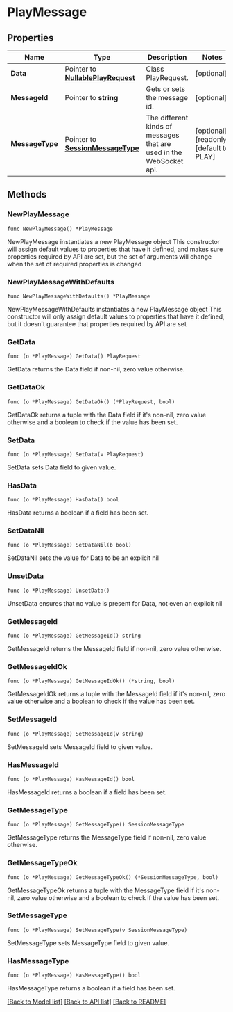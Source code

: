 # PlayMessage

## Properties

Name | Type | Description | Notes
------------ | ------------- | ------------- | -------------
**Data** | Pointer to [**NullablePlayRequest**](PlayRequest.md) | Class PlayRequest. | [optional] 
**MessageId** | Pointer to **string** | Gets or sets the message id. | [optional] 
**MessageType** | Pointer to [**SessionMessageType**](SessionMessageType.md) | The different kinds of messages that are used in the WebSocket api. | [optional] [readonly] [default to PLAY]

## Methods

### NewPlayMessage

`func NewPlayMessage() *PlayMessage`

NewPlayMessage instantiates a new PlayMessage object
This constructor will assign default values to properties that have it defined,
and makes sure properties required by API are set, but the set of arguments
will change when the set of required properties is changed

### NewPlayMessageWithDefaults

`func NewPlayMessageWithDefaults() *PlayMessage`

NewPlayMessageWithDefaults instantiates a new PlayMessage object
This constructor will only assign default values to properties that have it defined,
but it doesn't guarantee that properties required by API are set

### GetData

`func (o *PlayMessage) GetData() PlayRequest`

GetData returns the Data field if non-nil, zero value otherwise.

### GetDataOk

`func (o *PlayMessage) GetDataOk() (*PlayRequest, bool)`

GetDataOk returns a tuple with the Data field if it's non-nil, zero value otherwise
and a boolean to check if the value has been set.

### SetData

`func (o *PlayMessage) SetData(v PlayRequest)`

SetData sets Data field to given value.

### HasData

`func (o *PlayMessage) HasData() bool`

HasData returns a boolean if a field has been set.

### SetDataNil

`func (o *PlayMessage) SetDataNil(b bool)`

 SetDataNil sets the value for Data to be an explicit nil

### UnsetData
`func (o *PlayMessage) UnsetData()`

UnsetData ensures that no value is present for Data, not even an explicit nil
### GetMessageId

`func (o *PlayMessage) GetMessageId() string`

GetMessageId returns the MessageId field if non-nil, zero value otherwise.

### GetMessageIdOk

`func (o *PlayMessage) GetMessageIdOk() (*string, bool)`

GetMessageIdOk returns a tuple with the MessageId field if it's non-nil, zero value otherwise
and a boolean to check if the value has been set.

### SetMessageId

`func (o *PlayMessage) SetMessageId(v string)`

SetMessageId sets MessageId field to given value.

### HasMessageId

`func (o *PlayMessage) HasMessageId() bool`

HasMessageId returns a boolean if a field has been set.

### GetMessageType

`func (o *PlayMessage) GetMessageType() SessionMessageType`

GetMessageType returns the MessageType field if non-nil, zero value otherwise.

### GetMessageTypeOk

`func (o *PlayMessage) GetMessageTypeOk() (*SessionMessageType, bool)`

GetMessageTypeOk returns a tuple with the MessageType field if it's non-nil, zero value otherwise
and a boolean to check if the value has been set.

### SetMessageType

`func (o *PlayMessage) SetMessageType(v SessionMessageType)`

SetMessageType sets MessageType field to given value.

### HasMessageType

`func (o *PlayMessage) HasMessageType() bool`

HasMessageType returns a boolean if a field has been set.


[[Back to Model list]](../README.md#documentation-for-models) [[Back to API list]](../README.md#documentation-for-api-endpoints) [[Back to README]](../README.md)


